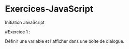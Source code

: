# Exercices-JavaScript
Initiation JavaScript

#Exercice 1 :

Définir une variable et l'afficher dans une boîte de dialogue.
